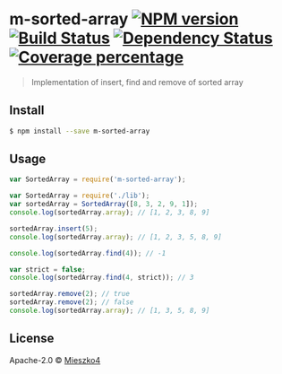 # m-sorted-array [![NPM version][npm-image]][npm-url] [![Build Status][travis-image]][travis-url] [![Dependency Status][daviddm-image]][daviddm-url] [![Coverage percentage][coveralls-image]][coveralls-url]
> Implementation of insert, find and remove of sorted array


## Install

```sh
$ npm install --save m-sorted-array
```


## Usage

```js
var SortedArray = require('m-sorted-array');

var SortedArray = require('./lib');
var sortedArray = SortedArray([8, 3, 2, 9, 1]);
console.log(sortedArray.array); // [1, 2, 3, 8, 9]

sortedArray.insert(5);
console.log(sortedArray.array); // [1, 2, 3, 5, 8, 9]

console.log(sortedArray.find(4)); // -1

var strict = false;
console.log(sortedArray.find(4, strict)); // 3

sortedArray.remove(2); // true
sortedArray.remove(2); // false
console.log(sortedArray.array); // [1, 3, 5, 8, 9]
```

## License

Apache-2.0 © [Mieszko4]()


[npm-image]: https://badge.fury.io/js/m-sorted-array.svg
[npm-url]: https://npmjs.org/package/m-sorted-array
[travis-image]: https://travis-ci.org/mieszko4/m-sorted-array.svg?branch=master
[travis-url]: https://travis-ci.org//m-sorted-array
[daviddm-image]: https://david-dm.org/mieszko4/m-sorted-array.svg?theme=shields.io
[daviddm-url]: https://david-dm.org//m-sorted-array
[coveralls-image]: https://coveralls.io/repos/mieszko4/m-sorted-array/badge.svg
[coveralls-url]: https://coveralls.io/r/mieszko4/m-sorted-array
